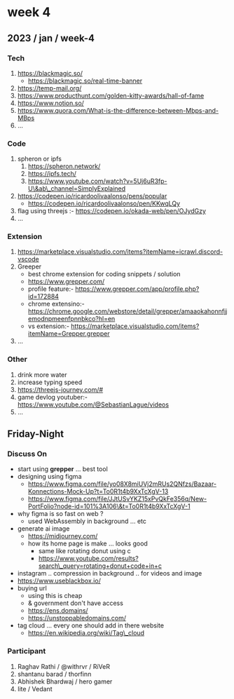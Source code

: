 # week 4

## 2023 / jan / week-4

### Tech

1. https://blackmagic.so/
   * https://blackmagic.so/real-time-banner
2. https://temp-mail.org/
3. https://www.producthunt.com/golden-kitty-awards/hall-of-fame
4. https://www.notion.so/
5. https://www.quora.com/What-is-the-difference-between-Mbps-and-MBps
6. ...

### Code

1. spheron or ipfs
   1. https://spheron.network/
   2. https://ipfs.tech/
   3. https://www.youtube.com/watch?v=5Uj6uR3fp-U\&ab\_channel=SimplyExplained
2. https://codepen.io/ricardoolivaalonso/pens/popular
   * https://codepen.io/ricardoolivaalonso/pen/KKwqLQy
3. flag using threejs :- https://codepen.io/okada-web/pen/OJydGzy
4. ...

### Extension

1. https://marketplace.visualstudio.com/items?itemName=icrawl.discord-vscode
2. Greeper
   * best chrome extension for coding snippets / solution
   * https://www.grepper.com/
   * profile feature:- https://www.grepper.com/app/profile.php?id=172884
   * chrome extensino:- https://chrome.google.com/webstore/detail/grepper/amaaokahonnfjjemodnpmeenfpnnbkco?hl=en
   * vs extension:- https://marketplace.visualstudio.com/items?itemName=Grepper.grepper
3. ...

### Other

1. drink more water
2. increase typing speed
3. https://threejs-journey.com/#
4. game devlog youtuber:- https://www.youtube.com/@SebastianLague/videos
5. ...

## Friday-Night

### Discuss On

* start using **grepper** ... best tool
* designing using figma
  * https://www.figma.com/file/yo08X8miUVj2mRUs2QNfzs/Bazaar-Konnections-Mock-Up?t=To0R1t4b9XxTcXgV-13
  * https://www.figma.com/file/JJtUSvYKZ15xPvQkFe356q/New-PortFolio?node-id=101%3A106\&t=To0R1t4b9XxTcXgV-1
* why figma is so fast on web ?
  * used WebAssembly in background ... etc
* generate ai image
  * https://midjourney.com/
  * how its home page is make ... looks good
    * same like rotating donut using c
    * https://www.youtube.com/results?search\_query=rotating+donut+code+in+c
* instagram .. compression in background .. for videos and image
* https://www.useblackbox.io/
* buying url
  * using this is cheap
  * & government don't have access
  * https://ens.domains/
  * https://unstoppabledomains.com/
* tag cloud ... every one should add in there website
  * https://en.wikipedia.org/wiki/Tag\_cloud

### Participant

1. Raghav Rathi / @withrvr / RiVeR
2. shantanu barad / thorfinn
3. Abhishek Bhardwaj / hero gamer
4. lite / Vedant

